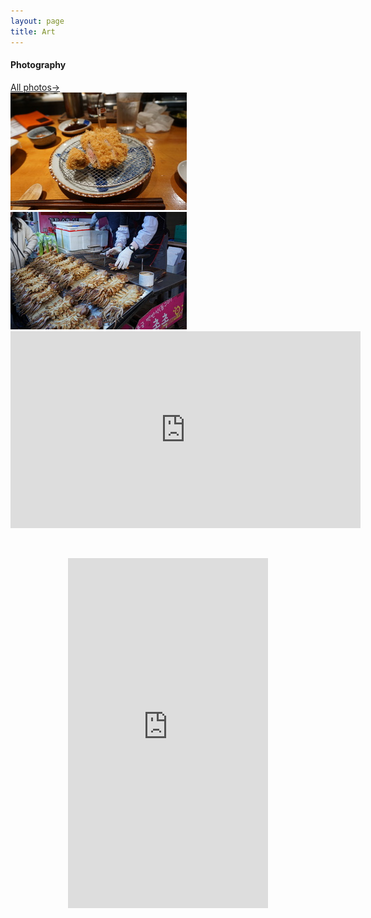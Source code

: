 ```yaml
---
layout: page
title: Art
---
```




<div class="wide" markdown="1">

<p align="center">

<div class="photo-preview">
  <div class="intro-header">
    <h4>Photography</h4>
    <a href="https://djkim.my.canva.site/">All photos→</a>
</div>
<div class="cols">
  <div class="half">
    <a href="https://djkim.my.canva.site/" class="button">
      <div class="photo-container">
        <img src="/assets/img/one.jpg">
      </div>
    </a>
  </div>
  <div class="half">
    <a href="https://djkim.my.canva.site/" class="button">
      <div class="photo-container">
        <img src="/assets/img/two.jpg">
      </div>
    </a>
  </div>
</div>
</div>

<iframe width="560" height="315" src="https://www.youtube.com/embed/PWvnIwafLsE" title="Mecha Uma" frameborder="0" allow="accelerometer; autoplay; clipboard-write; encrypted-media; gyroscope; picture-in-picture" allowfullscreen></iframe>
</p>

<br>

<p align="center">
<iframe width="320" height="560" src="https://www.youtube.com/embed/-xPJhXowoRU" title="Art Final Project" frameborder="0" allow="accelerometer; autoplay; clipboard-write; encrypted-media; gyroscope; picture-in-picture" allowfullscreen></iframe>
</p>

<br>

</div>
